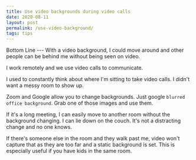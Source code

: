 ```yaml
---
title: Use video backgrounds during video calls
date: 2020-08-11
layout: post
permalink: /use-video-background/
tags: tips
---
```


Bottom Line --- With a video background, I could move around and other people can be behind me without being seen on video.

I work remotely and we use video calls to communicate.

I used to constantly think about where I'm sitting to take video calls. I didn't want a messy room to show up.

Zoom and Google allow you to change backgrounds. Just google `blurred office background`. Grab one of those images and use them.

If it's a long meeting, I can easily move to another room without the background changing. I can lie down on the couch. It's not a distracting change and no one knows.

If there's someone else in the room and they walk past me, video won't capture that as they are too far and a static background is set. This is especially useful if you have kids in the same room.